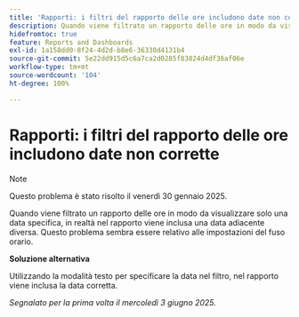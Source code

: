 ```yaml
---
title: 'Rapporti: i filtri del rapporto delle ore includono date non corrette'
description: Quando viene filtrato un rapporto delle ore in modo da visualizzare solo una data specifica, in realtà nel rapporto viene inclusa una data adiacente diversa. Questo problema sembra essere relativo alle impostazioni del fuso orario.
hidefromtoc: true
feature: Reports and Dashboards
exl-id: 1a158dd0-8f24-4d2d-b8e6-36330d4131b4
source-git-commit: 5e22dd915d5c6a7ca2d0285f83824d4df36af06e
workflow-type: tm+mt
source-wordcount: '104'
ht-degree: 100%

---
```


# Rapporti: i filtri del rapporto delle ore includono date non corrette

>[!NOTE]
>
>Questo problema è stato risolto il venerdì 30 gennaio 2025.

Quando viene filtrato un rapporto delle ore in modo da visualizzare solo una data specifica, in realtà nel rapporto viene inclusa una data adiacente diversa. Questo problema sembra essere relativo alle impostazioni del fuso orario.

**Soluzione alternativa**

Utilizzando la modalità testo per specificare la data nel filtro, nel rapporto viene inclusa la data corretta.

_Segnalato per la prima volta il mercoledì 3 giugno 2025._
